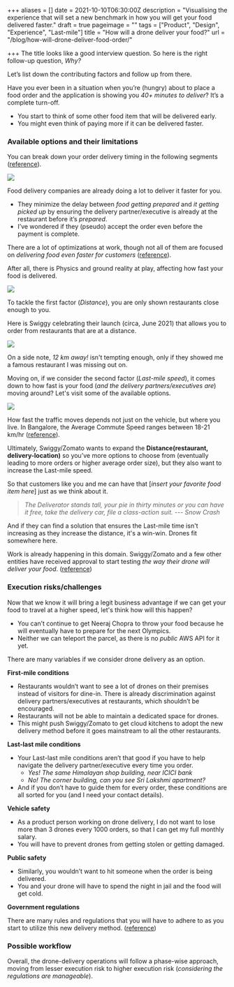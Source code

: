 +++
aliases = []
date = 2021-10-10T06:30:00Z
description = "Visualising the experience that will set a new benchmark in how you will get your food delivered faster."
draft = true
pageimage = ""
tags = ["Product", "Design", "Experience", "Last-mile"]
title = "How will a drone deliver your food?"
url = "/blog/how-will-drone-deliver-food-order/"

+++
The title looks like a good interview question. So here is the right follow-up question, _Why?_

Let’s list down the contributing factors and follow up from there.

Have you ever been in a situation when you’re (hungry) about to place a food order and the application is showing you _40+ minutes to deliver_? It’s a complete turn-off.

* You start to think of some other food item that will be delivered early.
* You might even think of paying more if it can be delivered faster.

### Available options and their limitations

You can break down your order delivery timing in the following segments ([reference](https://bytes.swiggy.com/the-swiggy-delivery-challenge-part-one-6a2abb4f82f6)).

![](/images/how-will-drone-deliver-food-order-food-delivery-time.png)

Food delivery companies are already doing a lot to deliver it faster for you.

* They minimize the delay between _food getting prepared_ and _it getting picked up_ by ensuring the delivery partner/executive is already at the restaurant before it’s _prepared_.
* I’ve wondered if they (pseudo) accept the order even before the payment is complete.

There are a lot of optimizations at work, though not all of them are focused on _delivering food even faster for customers_ ([reference](https://bytes.swiggy.com/the-swiggy-delivery-challenge-part-two-f095930816e3)).

After all, there is Physics and ground reality at play, affecting how fast your food is delivered.

![](/images/how-will-drone-deliver-food-order-last-mile-time.png)

To tackle the first factor (_Distance_), you are only shown restaurants close enough to you.

Here is Swiggy celebrating their launch (circa, June 2021) that allows you to order from restaurants that are at a distance.

![](/images/how-will-drone-deliver-food-order-distance-limitation.png)

On a side note, _12 km away!_ isn't tempting enough, only if they showed me a famous restaurant I was missing out on.

Moving on, if we consider the second factor (_Last-mile speed_), it comes down to how fast is your food (_and the delivery partners/executives are_) moving around? Let's visit some of the available options.

![](/images/how-will-drone-deliver-food-order-option-comparison.png)

How fast the traffic moves depends not just on the vehicle, but where you live. In Bangalore, the Average Commute Speed ranges between 18-21 km/hr ([reference](https://timesofindia.indiatimes.com/city/bengaluru/at-21-2kmph-bluru-traffic-speed-up-20-in-2-years/articleshow/73000557.cms "Average Commute Speed")).

Ultimately, Swiggy/Zomato wants to expand the **Distance(restaurant, delivery-location)** so you’ve more options to choose from (eventually leading to more orders or higher average order size), but they also want to increase the Last-mile speed.

So that customers like you and me can have that \[_insert your favorite food item here_\] just as we think about it.

> _The Deliverator stands tall, your pie in thirty minutes or you can have it free, take the delivery car, file a class-action suit. --- Snow Crash_

And if they can find a solution that ensures the Last-mile time isn't increasing as they increase the distance, it's a win-win. Drones fit somewhere here.

Work is already happening in this domain. Swiggy/Zomato and a few other entities have received approval to start testing _the way their drone will deliver your food_. ([reference](https://www.livemint.com/companies/news/food-delivery-in-india-via-drones-zomato-swiggy-dunzo-can-start-testing-11591253543250.html))

### Execution risks/challenges

Now that we know it will bring a legit business advantage if we can get your food to travel at a higher speed, let's think how will this happen?

* You can’t continue to get Neeraj Chopra to throw your food because he will eventually have to prepare for the next Olympics.
* Neither we can teleport the parcel, as there is no _public_ AWS API for it yet.

There are many variables if we consider drone delivery as an option.

**First-mile conditions**

* Restaurants wouldn’t want to see a lot of drones on their premises instead of visitors for dine-in. There is already discrimination against delivery partners/executives at restaurants, which shouldn’t be encouraged.
* Restaurants will not be able to maintain a dedicated space for drones.
* This might push Swiggy/Zomato to get cloud kitchens to adopt the new delivery method before it goes mainstream to all the other restaurants.

  
**Last-last mile conditions**

* Your Last-last mile conditions aren’t that good if you have to help navigate the delivery partner/executive every time you order.
  * _Yes! The same Himalayan shop building, near ICICI bank_
  * _No! The corner building, can you see Sri Lakshmi apartment?_
* And if you don’t have to guide them for every order, these conditions are all sorted for you (and I need your contact details).

  
**Vehicle safety**

* As a product person working on drone delivery, I do not want to lose more than 3 drones every 1000 orders, so that I can get my full monthly salary.
* You will have to prevent drones from getting stolen or getting damaged.

  
**Public safety**

* Similarly, you wouldn’t want to hit someone when the order is being delivered.
* You and your drone will have to spend the night in jail and the food will get cold.

  
**Government regulations**

There are many rules and regulations that you will have to adhere to as you start to utilize this new delivery method. ([reference](https://digitalsky.dgca.gov.in/assets/files/UasRules.pdf))

### Possible workflow

Overall, the drone-delivery operations will follow a phase-wise approach, moving from lesser execution risk to higher execution risk (_considering the regulations are manageable_).
